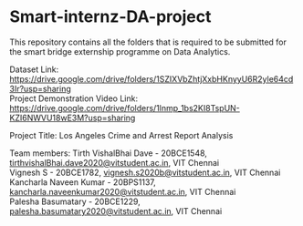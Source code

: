 # Smart-internz-DA-project
This repository contains all the folders that is required to be submitted for the smart bridge externship programme on Data Analytics.

Dataset Link: https://drive.google.com/drive/folders/1SZIXVbZhtjXxbHKnyyU6R2yle64cd3Ir?usp=sharing                                                                            
Project Demonstration Video Link: https://drive.google.com/drive/folders/1lnmp_1bs2KI8TspUN-KZI6NWVU18wE3M?usp=sharing

Project Title: Los Angeles Crime and Arrest Report Analysis

Team members: Tirth VishalBhai Dave - 20BCE1548, tirthvishalBhai.dave2020@vitstudent.ac.in, VIT Chennai                     
Vignesh S - 20BCE1782, vignesh.s2020b@vitstudent.ac.in, VIT Chennai                  
Kancharla Naveen Kumar - 20BPS1137, kancharla.naveenkumar2020@vitstudent.ac.in, VIT Chennai            
Palesha Basumatary - 20BCE1229, palesha.basumatary2020@vitstudent.ac.in, VIT Chennai                     

